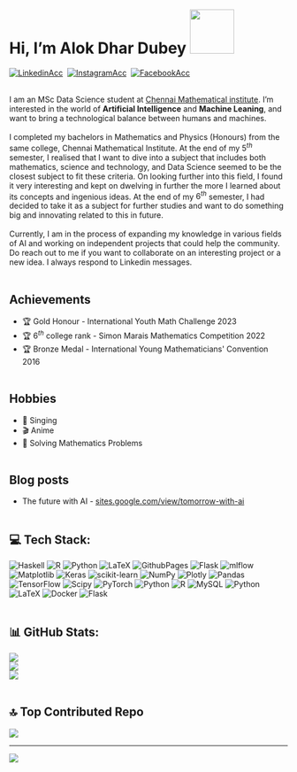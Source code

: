# Hi, I’m Alok Dhar Dubey <img src="https://i.pinimg.com/originals/42/d1/f0/42d1f0886e2706a7a50d4bac63de77b0.gif" alt="" width="80"><br>
<a href="https://www.linkedin.com/in/ialok00001/"><img src="https://img.shields.io/badge/LinkedIn-0077B5?style=for-the-badge&logo=linkedin&logoColor=white" alt="LinkedinAcc"/></a>&nbsp;
<a href="https://www.instagram.com/alok.genesis/"><img src="https://img.shields.io/badge/Instagram-E4405F?style=for-the-badge&logo=instagram&logoColor=white" alt="InstagramAcc"/></a>&nbsp;
<a href="https://www.facebook.com/ialok1920/"><img src="https://img.shields.io/badge/Facebook-1877F2?style=for-the-badge&logo=facebook&logoColor=white" alt="FacebookAcc"/></a>&nbsp;<br></br>

I am an MSc Data Science student at <a href="https://www.cmi.ac.in">Chennai Mathematical institute</a>. I’m interested in the world of **Artificial Intelligence** and **Machine Leaning**, and want to bring a technological balance between humans and machines.<br><br>I completed my bachelors in Mathematics and Physics (Honours) from the same college, Chennai Mathematical Institute. At the end of my $5^{th}$ semester, I realised that I want to dive into a subject that includes both mathematics, science and technology, and Data Science seemed to be the closest subject to fit these criteria. On looking further into this field, I found it very interesting and kept on dwelving in further the more I learned about its concepts and ingenious ideas. At the end of my $6^{th}$ semester, I had decided to take it as a subject for further studies and want to do something big and innovating related to this in future.<br><br>Currently, I am in the process of expanding my knowledge in various fields of AI and working on independent projects that could help the community. Do reach out to me if you want to collaborate on an interesting project or a new idea. I always respond to Linkedin messages.
<br></br>

## Achievements
- 🏆 Gold Honour - International Youth Math Challenge 2023
- 🏆 $6^{th}$ college rank - Simon Marais Mathematics Competition 2022
- 🏆 Bronze Medal - International Young Mathematicians' Convention 2016
<br></br>

## Hobbies
- 🎤 Singing
- 🎬 Anime
- 📐 Solving Mathematics Problems
<br></br>

## Blog posts
- The future with AI - [sites.google.com/view/tomorrow-with-ai](https://sites.google.com/view/tomorrow-with-ai/home)
<br></br>

## 💻 Tech Stack:
![Haskell](https://img.shields.io/badge/Haskell-5e5086?style=for-the-badge&logo=haskell&logoColor=white) ![R](https://img.shields.io/badge/r-%23276DC3.svg?style=for-the-badge&logo=r&logoColor=white) ![Python](https://img.shields.io/badge/python-3670A0?style=for-the-badge&logo=python&logoColor=ffdd54) ![LaTeX](https://img.shields.io/badge/latex-%23008080.svg?style=for-the-badge&logo=latex&logoColor=white) ![GithubPages](https://img.shields.io/badge/github%20pages-121013?style=for-the-badge&logo=github&logoColor=white) ![Flask](https://img.shields.io/badge/flask-%23000.svg?style=for-the-badge&logo=flask&logoColor=white) ![mlflow](https://img.shields.io/badge/mlflow-%23d9ead3.svg?style=for-the-badge&logo=numpy&logoColor=blue) ![Matplotlib](https://img.shields.io/badge/Matplotlib-%23ffffff.svg?style=for-the-badge&logo=Matplotlib&logoColor=black) ![Keras](https://img.shields.io/badge/Keras-%23D00000.svg?style=for-the-badge&logo=Keras&logoColor=white) ![scikit-learn](https://img.shields.io/badge/scikit--learn-%23F7931E.svg?style=for-the-badge&logo=scikit-learn&logoColor=white) ![NumPy](https://img.shields.io/badge/numpy-%23013243.svg?style=for-the-badge&logo=numpy&logoColor=white) ![Plotly](https://img.shields.io/badge/Plotly-%233F4F75.svg?style=for-the-badge&logo=plotly&logoColor=white) ![Pandas](https://img.shields.io/badge/pandas-%23150458.svg?style=for-the-badge&logo=pandas&logoColor=white) ![TensorFlow](https://img.shields.io/badge/TensorFlow-%23FF6F00.svg?style=for-the-badge&logo=TensorFlow&logoColor=white) ![Scipy](https://img.shields.io/badge/SciPy-%230C55A5.svg?style=for-the-badge&logo=scipy&logoColor=%white) ![PyTorch](https://img.shields.io/badge/PyTorch-%23EE4C2C.svg?style=for-the-badge&logo=PyTorch&logoColor=white) ![Python](https://img.shields.io/badge/python-3670A0?style=for-the-badge&logo=python&logoColor=ffdd54) ![R](https://img.shields.io/badge/r-%23276DC3.svg?style=for-the-badge&logo=r&logoColor=white) ![MySQL](https://img.shields.io/badge/mysql-%2300000f.svg?style=for-the-badge&logo=mysql&logoColor=white) ![Python](https://img.shields.io/badge/python-3670A0?style=for-the-badge&logo=python&logoColor=ffdd54) ![LaTeX](https://img.shields.io/badge/latex-%23008080.svg?style=for-the-badge&logo=latex&logoColor=white) ![Docker](https://img.shields.io/badge/docker-%230db7ed.svg?style=for-the-badge&logo=docker&logoColor=white) ![Flask](https://img.shields.io/badge/flask-%23000.svg?style=for-the-badge&logo=flask&logoColor=white)
<br></br>
## 📊 GitHub Stats:
![](https://github-readme-stats.vercel.app/api?username=ialok00001&theme=vision-friendly-dark&hide_border=false&include_all_commits=false&count_private=false)<br/>
![](https://github-readme-streak-stats.herokuapp.com/?user=ialok00001&theme=vision-friendly-dark&hide_border=false)<br/>
![](https://github-readme-stats.vercel.app/api/top-langs/?username=ialok00001&theme=vision-friendly-dark&hide_border=false&include_all_commits=false&count_private=false&layout=compact)
<br></br>


## 🔝 Top Contributed Repo
![](https://github-contributor-stats.vercel.app/api?username=ialok00001&limit=5&theme=dracula&combine_all_yearly_contributions=true)

---
[![](https://visitcount.itsvg.in/api?id=ialok00001&icon=7&color=10)](https://visitcount.itsvg.in)

<!-- Proudly created with GPRM ( https://gprm.itsvg.in ) -->
